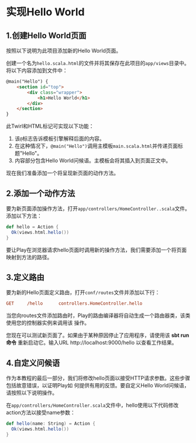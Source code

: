 实现Hello World
===================================================================================
## 1.创建Hello World页面
按照以下说明为此项目添加新的Hello World页面。

创建一个名为`hello.scala.html`的文件并将其保存在此项目的`app/views`目录中。将以下内容添加到文件中：
```html
@main("Hello") {
    <section id="top">
        <div class="wrapper">
            <h1>Hello World</h1>
        </div>
    </section>
}
```
此Twirl和HTML标记可实现以下功能：
1. 该`@`标志告诉模板引擎解释后面的内容。
2. 在这种情况下，`@main("Hello")`调用主模板`main.scala.html`并传递页面标题"Hello"。
3. 内容部分包含Hello World问候语。主模板会将其插入到页面正文中。

现在我们准备添加一个将呈现新页面的动作方法。

## 2.添加一个动作方法
要为新页面添加操作方法，打开`app/controllers/HomeController..scala`文件。添加以下方法：
```scala
def hello = Action {
  Ok(views.html.hello())
}
```
要让Play在浏览器请求hello页面时调用新的操作方法，我们需要添加一个将页面映射到方法的路径。

## 3.定义路由
要为新的Hello页面定义路由，打开`conf/routes`文件并添加以下行：
```ini
GET     /hello      controllers.HomeController.hello
```
当您向routes文件添加路由时，Play的路由编译器将自动生成一个路由器类，该类使用您的控制器实例来调用该
操作。

您现在可以测试新页面了。如果由于某种原因停止了应用程序，请使用该 **sbt run命令** 重新启动它。输入URL
http://localhost:9000/hello 以查看工作结果。

## 4.自定义问候语
作为本教程的最后一部分，我们将修改hello页面以接受HTTP请求参数。这些步骤包括故意错误，以证明Play如
何提供有用的反馈。要自定义Hello World问候语，请按照以下说明操作。

在`app/controllers/HomeController.scala`文件中，hello使用以下代码修改action方法以接受name参数：
```scala
def hello(name: String) = Action {
  Ok(views.html.hello())
}
```

